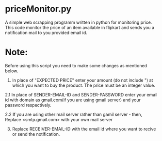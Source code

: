 # priceMonitor.py
A simple web scrapping programm written in python for monitoring price.
This code monitor the price of an item available in flipkart and sends you a notification mail to you provided email id.

# Note:
Before using this script you need to make some changes as mentioned below.

1.   In place of "EXPECTED PRICE" enter your amount (do not include ") at which you want to buy the product. The price must be an integer value.

2.1  In place of SENDER-EMAIL-ID and SENDER-PASSWORD enter your email id with domain as gmail.com(if you are using gmail server)
      and your password respectively.

2.2  If you are using other mail server rather than gamil server -
      then, Replace <smtp.gmail.com> with your own mail server

3.   Replace RECEIVER-EMAIL-ID with the email id where you want to recive or send the notification.
